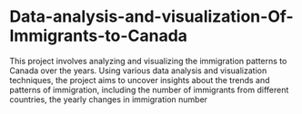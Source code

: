 # Data-analysis-and-visualization-Of-Immigrants-to-Canada
This project involves analyzing and visualizing the immigration patterns to Canada over the years. Using various data analysis and visualization techniques, the project aims to uncover insights about the trends and patterns of immigration, including the number of immigrants from different countries, the yearly changes in immigration number
